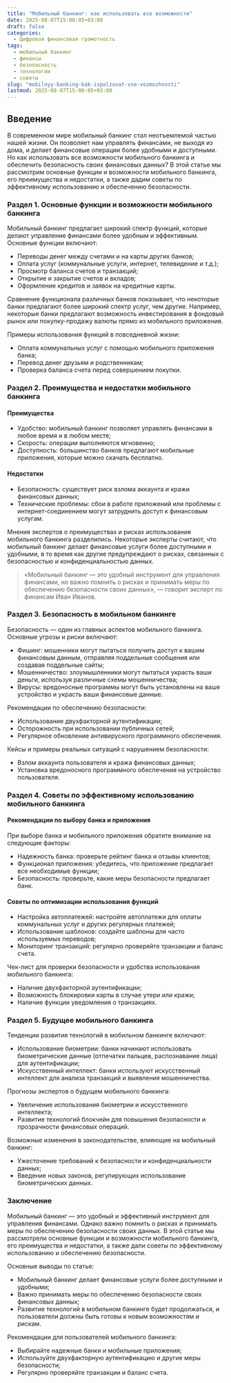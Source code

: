 ```yaml
---
title: "Мобильный банкинг: как использовать все возможности"
date: 2025-08-07T15:00:05+03:00
draft: false
categories:
  - Цифровая финансовая грамотность
tags:
  - мобильный банкинг
  - финансы
  - безопасность
  - технологии
  - советы
slug: "mobilnyy-banking-kak-ispolzovat-vse-vozmozhnosti"
lastmod: 2025-08-07T15:00:05+03:00
---
```


## Введение

В современном мире мобильный банкинг стал неотъемлемой частью нашей жизни. Он позволяет нам управлять финансами, не выходя из дома, и делает финансовые операции более удобными и доступными. Но как использовать все возможности мобильного банкинга и обеспечить безопасность своих финансовых данных? В этой статье мы рассмотрим основные функции и возможности мобильного банкинга, его преимущества и недостатки, а также дадим советы по эффективному использованию и обеспечению безопасности.

### Раздел 1. Основные функции и возможности мобильного банкинга

Мобильный банкинг предлагает широкий спектр функций, которые делают управление финансами более удобным и эффективным. Основные функции включают:

- Переводы денег между счетами и на карты других банков;
- Оплата услуг (коммунальные услуги, интернет, телевидение и т.д.);
- Просмотр баланса счетов и транзакций;
- Открытие и закрытие счетов и вкладов;
- Оформление кредитов и заявок на кредитные карты.

Сравнение функционала различных банков показывает, что некоторые банки предлагают более широкий спектр услуг, чем другие. Например, некоторые банки предлагают возможность инвестирования в фондовый рынок или покупку-продажу валюты прямо из мобильного приложения.

Примеры использования функций в повседневной жизни:

- Оплата коммунальных услуг с помощью мобильного приложения банка;
- Перевод денег друзьям и родственникам;
- Проверка баланса счета перед совершением покупки.

### Раздел 2. Преимущества и недостатки мобильного банкинга

#### Преимущества

- Удобство: мобильный банкинг позволяет управлять финансами в любое время и в любом месте;
- Скорость: операции выполняются мгновенно;
- Доступность: большинство банков предлагают мобильные приложения, которые можно скачать бесплатно.

#### Недостатки

- Безопасность: существует риск взлома аккаунта и кражи финансовых данных;
- Технические проблемы: сбои в работе приложений или проблемы с интернет-соединением могут затруднить доступ к финансовым услугам.

Мнения экспертов о преимуществах и рисках использования мобильного банкинга разделились. Некоторые эксперты считают, что мобильный банкинг делает финансовые услуги более доступными и удобными, в то время как другие предупреждают о рисках, связанных с безопасностью и конфиденциальностью данных.

> «Мобильный банкинг — это удобный инструмент для управления финансами, но важно помнить о рисках и принимать меры по обеспечению безопасности своих данных», — говорит эксперт по финансам Иван Иванов.

### Раздел 3. Безопасность в мобильном банкинге

Безопасность — один из главных аспектов мобильного банкинга. Основные угрозы и риски включают:

- Фишинг: мошенники могут пытаться получить доступ к вашим финансовым данным, отправляя поддельные сообщения или создавая поддельные сайты;
- Мошенничество: злоумышленники могут пытаться украсть ваши деньги, используя различные схемы мошенничества;
- Вирусы: вредоносные программы могут быть установлены на ваше устройство и украсть ваши финансовые данные.

Рекомендации по обеспечению безопасности:

- Использование двухфакторной аутентификации;
- Осторожность при использовании публичных сетей;
- Регулярное обновление антивирусного программного обеспечения.

Кейсы и примеры реальных ситуаций с нарушением безопасности:

- Взлом аккаунта пользователя и кража финансовых данных;
- Установка вредоносного программного обеспечения на устройство пользователя.

### Раздел 4. Советы по эффективному использованию мобильного банкинга

#### Рекомендации по выбору банка и приложения

При выборе банка и мобильного приложения обратите внимание на следующие факторы:

- Надежность банка: проверьте рейтинг банка и отзывы клиентов;
- Функционал приложения: убедитесь, что приложение предлагает все необходимые функции;
- Безопасность: проверьте, какие меры безопасности предлагает банк.

#### Советы по оптимизации использования функций

- Настройка автоплатежей: настройте автоплатежи для оплаты коммунальных услуг и других регулярных платежей;
- Использование шаблонов: создайте шаблоны для часто используемых переводов;
- Мониторинг транзакций: регулярно проверяйте транзакции и баланс счета.

Чек-лист для проверки безопасности и удобства использования мобильного банкинга:

- Наличие двухфакторной аутентификации;
- Возможность блокировки карты в случае утери или кражи;
- Наличие функции уведомления о транзакциях.

### Раздел 5. Будущее мобильного банкинга

Тенденции развития технологий в мобильном банкинге включают:

- Использование биометрии: банки начинают использовать биометрические данные (отпечатки пальцев, распознавание лица) для аутентификации;
- Искусственный интеллект: банки используют искусственный интеллект для анализа транзакций и выявления мошенничества.

Прогнозы экспертов о будущем мобильного банкинга:

- Увеличение использования биометрии и искусственного интеллекта;
- Развитие технологий блокчейн для повышения безопасности и прозрачности финансовых операций.

Возможные изменения в законодательстве, влияющие на мобильный банкинг:

- Ужесточение требований к безопасности и конфиденциальности данных;
- Введение новых законов, регулирующих использование биометрических данных.

### Заключение

Мобильный банкинг — это удобный и эффективный инструмент для управления финансами. Однако важно помнить о рисках и принимать меры по обеспечению безопасности своих данных. В этой статье мы рассмотрели основные функции и возможности мобильного банкинга, его преимущества и недостатки, а также дали советы по эффективному использованию и обеспечению безопасности.

Основные выводы по статье:

- Мобильный банкинг делает финансовые услуги более доступными и удобными;
- Важно принимать меры по обеспечению безопасности своих финансовых данных;
- Развитие технологий в мобильном банкинге будет продолжаться, и пользователи должны быть готовы к новым возможностям и рискам.

Рекомендации для пользователей мобильного банкинга:

- Выбирайте надежные банки и мобильные приложения;
- Используйте двухфакторную аутентификацию и другие меры безопасности;
- Регулярно проверяйте транзакции и баланс счета.
